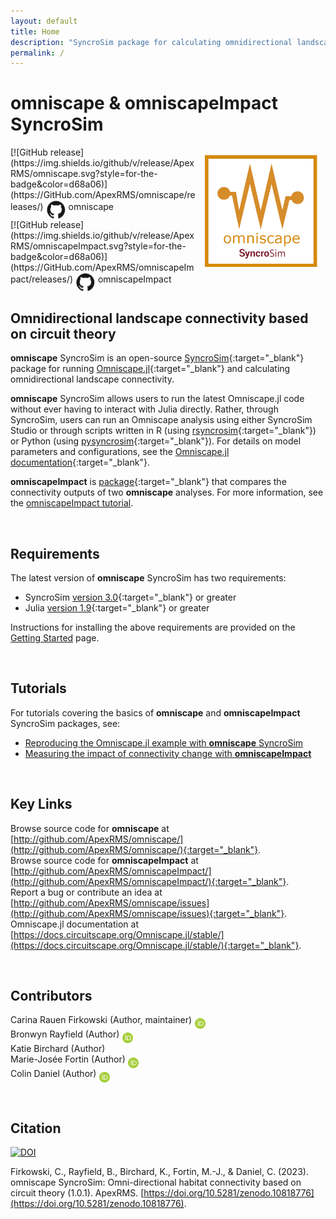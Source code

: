 ```yaml
---
layout: default
title: Home
description: "SyncroSim package for calculating omnidirectional landscape connectivity"
permalink: /
---
```


# **omniscape** & **omniscapeImpact** SyncroSim
<img align="right" style="padding: 13px" width="180" src="assets/images/logo/omniscape-sticker.png">
[![GitHub release](https://img.shields.io/github/v/release/ApexRMS/omniscape.svg?style=for-the-badge&color=d68a06)](https://GitHub.com/ApexRMS/omniscape/releases/) <a href="https://github.com/ApexRMS/omniscape"><img align="middle" style="padding: 1px" width="30" src="assets/images/logo/github-trans2.png"></a> omniscape
<br>
[![GitHub release](https://img.shields.io/github/v/release/ApexRMS/omniscapeImpact.svg?style=for-the-badge&color=d68a06)](https://GitHub.com/ApexRMS/omniscapeImpact/releases/)
<a href="https://github.com/ApexRMS/omniscape"><img align="middle" style="padding: 1px" width="30" src="assets/images/logo/github-trans2.png"></a> omniscapeImpact
<br>

## Omnidirectional landscape connectivity based on circuit theory

**omniscape** SyncroSim is an open-source [SyncroSim](https://syncrosim.com/){:target="_blank"} package for running [Omniscape.jl](https://docs.circuitscape.org/Omniscape.jl/stable/){:target="_blank"} and calculating omnidirectional landscape connectivity. 

**omniscape** SyncroSim allows users to run the latest Omniscape.jl code without ever having to interact with Julia directly. Rather, through SyncroSim, users can run an Omniscape analysis using either SyncroSim Studio or through scripts written in R (using [rsyncrosim](https://syncrosim.com/r-package/){:target="_blank"}) or Python (using [pysyncrosim](https://pysyncrosim.readthedocs.io/en/latest/){:target="_blank"}). For details on model parameters and configurations, see the [Omniscape.jl documentation](https://docs.circuitscape.org/Omniscape.jl/stable/usage/#Settings-and-Options){:target="_blank"}.

**omniscapeImpact** is [package](https://docs.syncrosim.com/how_to_guides/package_overview.html){:target="_blank"} that compares the connectivity outputs of two **omniscape** analyses. For more information, see the [omniscapeImpact tutorial](https://apexrms.github.io/omniscape/tutorials/omniscapeImpact).

<br> 

## Requirements

The latest version of **omniscape** SyncroSim has two requirements:
* SyncroSim [version 3.0](https://syncrosim.com/download/){:target="_blank"} or greater
* Julia [version 1.9](https://julialang.org/downloads/){:target="_blank"} or greater

Instructions for installing the above requirements are provided on the [Getting Started](https://apexrms.github.io/omniscape/getting_started.html) page.

<br>

## Tutorials

For tutorials covering the basics of **omniscape** and **omniscapeImpact** SyncroSim packages, see:
* <a href="./tutorials/omniscape">Reproducing the Omniscape.jl example with **omniscape** SyncroSim</a>
* <a href="./tutorials/omniscapeImpact">Measuring the impact of connectivity change with <b>omniscapeImpact</b></a>

<br>

## Key Links

Browse source code for **omniscape** at
[http://github.com/ApexRMS/omniscape/](http://github.com/ApexRMS/omniscape/){:target="_blank"}. <br>
Browse source code for **omniscapeImpact** at
[http://github.com/ApexRMS/omniscapeImpact/](http://github.com/ApexRMS/omniscapeImpact/){:target="_blank"}. <br>
Report a bug or contribute an idea at
[http://github.com/ApexRMS/omniscape/issues](http://github.com/ApexRMS/omniscape/issues){:target="_blank"}. <br>
Omniscape.jl documentation at [https://docs.circuitscape.org/Omniscape.jl/stable/](https://docs.circuitscape.org/Omniscape.jl/stable/){:target="_blank"}. <br>

<br>

## Contributors

Carina Rauen Firkowski (Author, maintainer) <a href="https://orcid.org/0000-0003-0540-9529"><img align="middle" style="padding: 0.5px" width="17" src="assets/images/ORCID.png"></a>
<br>
Bronwyn Rayfield (Author) <a href="https://orcid.org/0000-0003-1768-1300"><img align="middle" style="padding: 0.5px" width="17" src="assets/images/ORCID.png"></a>
<br>
Katie Birchard (Author)
<br>
Marie-Josée Fortin (Author) <a href="https://orcid.org/0000-0002-9935-1366"><img align="middle" style="padding: 0.5px" width="17" src="assets/images/ORCID.png"></a>
<br>
Colin Daniel (Author) <a href="https://orcid.org/0000-0001-7367-2041"><img align="middle" style="padding: 0.5px" width="17" src="assets/images/ORCID.png"></a>

<br>

## Citation

<a href="https://doi.org/10.5281/zenodo.10818776" target="_blank"><img src="https://zenodo.org/badge/DOI/10.5281/zenodo.10818776.svg" alt="DOI"></a>

Firkowski, C., Rayfield, B., Birchard, K., Fortin, M.-J., & Daniel, C. (2023). omniscape SyncroSim: Omni-directional habitat connectivity based on circuit theory (1.0.1). ApexRMS. [https://doi.org/10.5281/zenodo.10818776](https://doi.org/10.5281/zenodo.10818776).